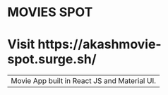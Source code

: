 # MOVIES SPOT
<table>
<tr>
<td>
  Movie App built in React JS and Material UI.
</td>
<h1>Visit https://akashmovie-spot.surge.sh/</h1>
</tr>
</table>

